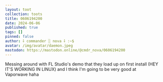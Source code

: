 ```yaml
---
layout: toot
collection: toots
title: 0606194200
date: 2024-06-06
published: true
tags: []
pinned: false
author: ⸸ commander ░ nova ⸸ :~$
avatar: /img/avatar/daemon.jpeg
mastodon: https://mastodon.online/@cmdr_nova/0606194200
---
```


Messing around with FL Studio's demo that they load up on first install (HEY IT'S WORKING IN LINUX) and I think I'm going to be very good at Vaporwave haha
